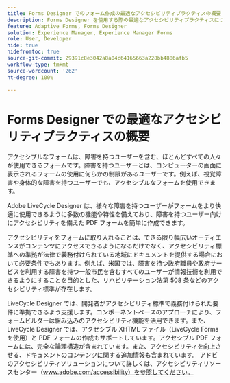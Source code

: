 ```yaml
---
title: Forms Designer でのフォーム作成の最適なアクセシビリティプラクティスの概要
description: Forms Designer を使用する際の最適なアクセシビリティプラクティスについて説明します。
feature: Adaptive Forms, Forms Designer
solution: Experience Manager, Experience Manager Forms
role: User, Developer
hide: true
hidefromtoc: true
source-git-commit: 29391c8e3042a8a04c64165663a228bb4886afb5
workflow-type: tm+mt
source-wordcount: '262'
ht-degree: 100%

---
```


# Forms Designer での最適なアクセシビリティプラクティスの概要

アクセシブルなフォームは、障害を持つユーザーを含む、ほとんどすべての人々が使用できるフォームです。障害を持つユーザーとは、コンピューターの画面に表示されるフォームの使用に何らかの制限があるユーザーです。例えば、視覚障害や身体的な障害を持つユーザーでも、アクセシブルなフォームを使用できます。

Adobe LiveCycle Designer は、様々な障害を持つユーザーがフォームをより快適に使用できるように多数の機能や特性を備えており、障害を持つユーザー向けにアクセシビリティを備えた PDF フォームを簡単に作成できます。

アクセシビリティをフォームに取り入れることは、できる限り幅広いオーディエンスがコンテンツにアクセスできるようになるだけでなく、アクセシビリティ標準への準拠が法律で義務付けられている地域にドキュメントを提供する場合において必要条件でもあります。例えば、米国では、障害を持つ政府職員や政府サービスを利用する障害を持つ一般市民を含むすべてのユーザーが情報技術を利用できるようにすることを目的とした、リハビリテーション法第 508 条などのアクセシビリティ標準が存在します。

LiveCycle Designer では、開発者がアクセシビリティ標準で義務付けられた要件に準拠できるよう支援します。コンポーネントベースのアプローチにより、フォームビルダーは組み込みのアクセシビリティ機能を活用できます。また、LiveCycle Designer では、アクセシブル XHTML ファイル（LiveCycle Forms を使用）と PDF フォームの作成もサポートしています。アクセシブル PDF フォームには、完全な論理構造が含まれています。また、アクセシビリティを向上させる、ドキュメントのコンテンツに関する追加情報も含まれています。
アドビのアクセシビリティソリューションについて詳しくは、アクセシビリティリソースセンター（www.adobe.com/accessibility）を参照してください。
